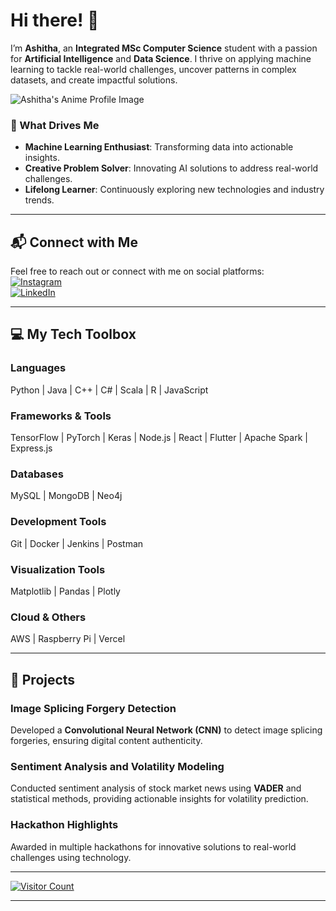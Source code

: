 # Hi there! 👋  
I’m **Ashitha**, an **Integrated MSc Computer Science** student with a passion for **Artificial Intelligence** and **Data Science**. I thrive on applying machine learning to tackle real-world challenges, uncover patterns in complex datasets, and create impactful solutions.

![Ashitha's Anime Profile Image](https://path-to-anime-image.com)   <!-- Replace with your anime image URL -->

### 🌟 What Drives Me  
- **Machine Learning Enthusiast**: Transforming data into actionable insights.  
- **Creative Problem Solver**: Innovating AI solutions to address real-world challenges.  
- **Lifelong Learner**: Continuously exploring new technologies and industry trends.  



---

## 📬 Connect with Me  
Feel free to reach out or connect with me on social platforms:  
[![Instagram](https://img.shields.io/badge/Instagram-%23E4405F.svg?logo=Instagram&logoColor=white)](https://instagram.com/__ash_itha__?igshid=MzMyNGUyNmU2YQ==)  
[![LinkedIn](https://img.shields.io/badge/LinkedIn-%230077B5.svg?logo=linkedin&logoColor=white)](https://www.linkedin.com/in/ashitha-pallath-6bb942258)  

---

## 💻 My Tech Toolbox  
### **Languages**  
Python | Java | C++ | C# | Scala | R | JavaScript  

### **Frameworks & Tools**  
TensorFlow | PyTorch | Keras | Node.js | React | Flutter | Apache Spark | Express.js  

### **Databases**  
MySQL | MongoDB | Neo4j  

### **Development Tools**  
Git | Docker | Jenkins | Postman  

### **Visualization Tools**  
Matplotlib | Pandas | Plotly  

### **Cloud & Others**  
AWS | Raspberry Pi | Vercel  

---

## 🚀 Projects  

### **Image Splicing Forgery Detection**  
Developed a **Convolutional Neural Network (CNN)** to detect image splicing forgeries, ensuring digital content authenticity.

### **Sentiment Analysis and Volatility Modeling**  
Conducted sentiment analysis of stock market news using **VADER** and statistical methods, providing actionable insights for volatility prediction.

### **Hackathon Highlights**  
Awarded in multiple hackathons for innovative solutions to real-world challenges using technology.

---

[![Visitor Count](https://visitcount.itsvg.in/api?id=ashithapallath&icon=0&color=0)](https://visitcount.itsvg.in)

---
